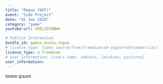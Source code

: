 ```yaml
---
title: "Rogue (WIP)"
event: "Side Project"
date: "01 Jan 2020"
category: "game"
youtube-url: tKBjZZS0NW4

# Publish Information
bundle_id: games.busta.rogue
# license_type: [open source/free/freemium/ad-supported/commercial]
license_type: a freemium
# user_information: [users name, address, location, pictures]
user_information: 
---
```

lorem ipsum